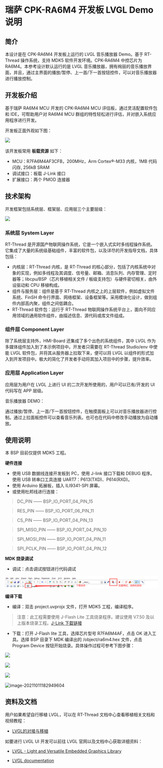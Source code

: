 # 瑞萨 CPK-RA6M4 开发板 LVGL Demo 说明

## 简介

本设计是在 CPK-RA6M4 开发板上运行的 LVGL 音乐播放器 Demo。基于 RT-Thread 操作系统，支持 MDK5 软件开发环境。CPK-RA6M4  中控芯片为 RA6M4。本参考设计默认运行的是 LVGL 音乐播放器，拥有绚丽的音乐播放界面，并且，通过主界面的播放/暂停、上一首/下一首按钮控件，可以对音乐播放器进行播放控制。

## 开发板介绍

基于瑞萨 RA6M4 MCU 开发的 CPK-RA6M4 MCU 评估板，通过灵活配置软件包和 IDE，可帮助用户对 RA6M4 MCU 群组的特性轻松进行评估，并对嵌入系统应用程序进行开发。

开发板正面外观如下图：

![](docs/picture/cpk-ra6m4.png) 

该开发板常用 **板载资源** 如下：

- MCU：R7FA6M4AF3CFB，200MHz，Arm Cortex®-M33 内核，1MB 代码闪存, 256kB SRAM
- 调试接口：板载 J-Link 接口
- 扩展接口：两个 PMOD 连接器

## 技术架构

开发框架包括系统层、框架层、应用层三个主要层级：

![](docs/picture/lvgl.png)

### 系统层 System Layer

RT-Thread 是开源国产物联网操作系统，它是一个嵌入式实时多线程操作系统。它集成了大量的系统级基础组件，丰富的软件包，以及详尽的开发指导文档，具体包括：

- 内核层：RT-Thread 内核，是 RT-Thread 的核心部分，包括了内核系统中对象的实现，例如多线程及其调度、信号量、邮箱、消息队列、内存管理、定时器等；libcpu/BSP（芯片移植相关文件 / 板级支持包）与硬件密切相关，由外设驱动和 CPU 移植构成。
- 组件与服务层：组件是基于 RT-Thread 内核之上的上层软件，例如虚拟文件系统、FinSH 命令行界面、网络框架、设备框架等。采用模块化设计，做到组件内部高内聚，组件之间低耦合。
- RT-Thread 软件包：运行于 RT-Thread 物联网操作系统平台上，面向不同应用领域的通用软件组件，由描述信息、源代码或库文件组成。

### 组件层 Component Layer

除了系统层支持外，HMI-Board 还集成了多个出色的系统组件，其中 LVGL 作为多媒体组件加入到了本示例项目中。开发者只需要在 RT-Thread Studio/env 中使能 LVGL 软件包，并将其从服务器上拉取下来，便可以将 LVGL 以组件的形式加入到开发项目中。极大的简化了开发者手动将其加入项目中的步骤，提升效率。

### 应用层 Application Layer

应用层为用户在 LVGL 上进行 UI 的二次开发所使用的，用户可以已有/开发的 UI 代码写在 APP 层级。

音乐播放器 DEMO：

通过播放/暂停、上一首/下一首按钮控件，在触摸面板上可以对音乐播放器进行控制。通过上拉面板控件可以查看音乐列表。也可也在代码中修改手动播放为自动播放。

## 使用说明

本 BSP 目前仅提供 MDK5 工程。

**硬件连接**

* 使用 USB 数据线连接开发板到 PC，使用 J-link 接口下载和 DEBUG 程序。使用 USB 转串口工具连接 UART7：P613(TXD)、P614(RXD)。
* 使用 Arduino 拓展板，插入 ILI9341-SPI 屏幕。
* 或使用杜邦线进行连接：
  
> DC_PIN —— BSP_IO_PORT_04_PIN_15

> RES_PIN —— BSP_IO_PORT_06_PIN_11

> CS_PIN —— BSP_IO_PORT_04_PIN_13

> SPI_MISO_PIN —— BSP_IO_PORT_04_PIN_10

> SPI_MOSI_PIN —— BSP_IO_PORT_04_PIN_11

> SPI_PCLK_PIN —— BSP_IO_PORT_04_PIN_12

**MDK 烧录调试**

* 调试：点击调试按钮进行代码调试

![](docs/picture/mdk.png)

**编译下载**

- 编译：双击 project.uvprojx 文件，打开 MDK5 工程，编译程序。

> 注意：此工程需要使用 J-Flash Lite 工具烧录程序。建议使用 V7.50 及以上版本烧录工程。[J-Link 下载链接](https://www.segger.com/downloads/jlink/)

- 下载：打开 J-Flash lite 工具，选择芯片型号 R7FA6M4AF，点击 OK 进入工具。选择 BSP 目录下 MDK 编译出的 /object/ra6m4.hex 文件，点击 Program Device 按钮开始烧录。具体操作过程可参考下图步骤：

![](docs/picture/jflash1.png) 

![](docs/picture/jflash2.png) 

![](docs/picture/jflash.png) 

![image-20211011182949604](docs/picture/jflash3.png) 

## 资料及文档

用户如果希望自行移植 LVGL，可以在 RT-Thread 文档中心查看移植相关文档和视频教程：

- [LVGL的对接与移植](https://www.rt-thread.org/document/site/#/rt-thread-version/rt-thread-standard/packages-manual/lvgl-docs/introduction)

如要进行 LVGL UI 开发可以前往 LVGL 官网以及文档中心获取详细资料：

- [LVGL - Light and Versatile Embedded Graphics Library](https://lvgl.io/)

- [LVGL documentation](https://docs.lvgl.io/8.3/)
